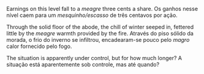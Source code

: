 Earnings on this level fall to a *meagre* three cents a share.
Os ganhos nesse nível caem para um *mesquinho/escasso* de três centavos por ação.

Through the solid floor of the abode, the chill of winter seeped in, fettered little by the *meagre* warmth provided by the fire.
Através do piso sólido da morada, o frio do inverno se infiltrou, encadearam-se pouco pelo *magro* calor fornecido pelo fogo.

The situation is apparently under control, but for how much longer?
A situação está aparentemente sob controle, mas até quando?
